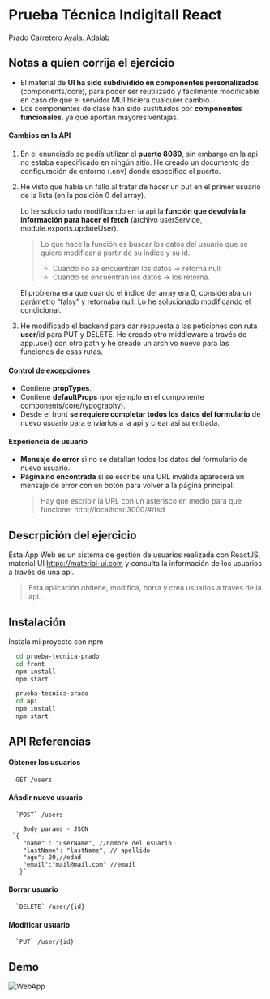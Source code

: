 # Prueba Técnica Indigitall React

Prado Carretero Ayala. Adalab

## Notas a quien corrija el ejercicio

- El material de **UI ha sido subdividido en componentes personalizados** (components/core), para poder ser reutilizado y fácilmente modificable en caso de que el servidor MUI hiciera cualquier cambio.
- Los componentes de clase han sido sustituidos por **componentes funcionales**, ya que aportan mayores ventajas.

#### Cambios en la API

1. En el enunciado se pedía utilizar el **puerto 8080**, sin embargo en la api no estaba especificado en ningún sitio. He creado un documento de configuración de entorno (.env) donde especifico el puerto.

2. He visto que había un fallo al tratar de hacer un put en el primer usuario de la lista (en la posición 0 del array).

   Lo he solucionado modificando en la api la **función que devolvía la información para hacer el fetch** (archivo userServide, module.exports.updateUser).

   > Lo que hace la función es buscar los datos del usuario que se quiere modificar a partir de su índice y su id.
   >
   > - Cuando no se encuentran los datos → retorna null
   > - Cuando se encuentran los datos → los retorna.

   El problema era que cuando el índice del array era 0, consideraba un parámetro “falsy” y retornaba null. Lo he solucionado modificando el condicional.

3. He modificado el backend para dar respuesta a las peticiones con ruta **user**/id para PUT y DELETE.
   He creado otro middleware a través de app.use() con otro path y he creado un archivo nuevo para las funciones de esas rutas.

#### Control de excepciones

- Contiene **propTypes**.
- Contiene **defaultProps** (por ejemplo en el componente components/core/typography).
- Desde el front **se requiere completar todos los datos del formulario** de nuevo usuario para enviarlos a la api y crear así su entrada.

#### Experiencia de usuario

- **Mensaje de error** si no se detallan todos los datos del formulario de nuevo usuario.
- **Página no encontrada** si se escribe una URL inválida aparecerá un mensaje de error con un botón para volver a la página principal.
  > Hay que escribir la URL con un asterisco en medio para que funcione: http://localhost:3000/#/fsd

## Descrpición del ejercicio

Esta App Web es un sistema de gestión de usuarios realizada con ReactJS, material UI https://material-ui.com y consulta la información de los usuarios a través de una api.

> Esta aplicación obtiene, modifica, borra y crea usuarios a través de la api.

## Instalación

Instala mi proyecto con npm

```bash
  cd prueba-tecnica-prado
  cd front
  npm install
  npm start
```

```bash
  prueba-tecnica-prado
  cd api
  npm install
  npm start
```

## API Referencias

#### Obtener los usuarios

```http
  GET /users
```

#### Añadir nuevo usuario

```http
  `POST` /users
```

```http
    Body params - JSON
 `{
	"name" : "userName", //nombre del usuario
	"lastName": "lastName", // apellido
	"age": 20,//edad
	"email":"mail@mail.com" //email
   }`
```

#### Borrar usuario

```http
  `DELETE` /user/{id}
```

#### Modificar usuario

```http
  `PUT` /user/{id}
```

## Demo

![WebApp](https://s4.gifyu.com/images/webapp.gif)

